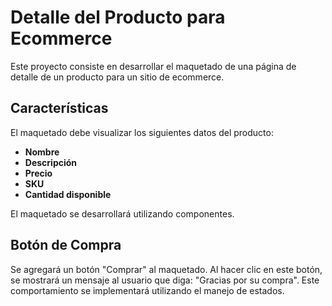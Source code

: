 # Detalle del Producto para Ecommerce

Este proyecto consiste en desarrollar el maquetado de una página de detalle de un producto para un sitio de ecommerce.

## Características

El maquetado debe visualizar los siguientes datos del producto:

- **Nombre**
- **Descripción**
- **Precio**
- **SKU**
- **Cantidad disponible**

El maquetado se desarrollará utilizando componentes.

## Botón de Compra

Se agregará un botón "Comprar" al maquetado. Al hacer clic en este botón, se mostrará un mensaje al usuario que diga: "Gracias por su compra". Este comportamiento se implementará utilizando el manejo de estados.
